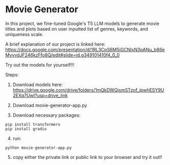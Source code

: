 # Movie Generator

In this project, we fine-tuned Google's T5 LLM models to generate movie titles and plots based on user inputted list of genres, keywords, and uniqueness scale.

A brief explanation of our project is linked here: https://docs.google.com/presentation/d/1RL3CpS6M5iGCNIxN3pANu_b86eMyvvdJF246kzFfo8Q/edit#slide=id.g349101410f4_0_0

Try out the models for yourself!!!

Steps:

1. Download models here: https://drive.google.com/drive/folders/1mQkDWQjsmSTzof_ipwhESY9U2EXq7UwI?usp=drive_link

2. Download movie-generator-app.py

3. Download necessary packages: 

```
pip install transformers
pip install gradio
```

4. run:

```
python movie-generator-app.py
```

5. copy either the private link or public link to your browser and try it out!!
